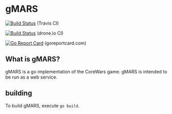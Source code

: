# gMARS
[![Build Status](https://travis-ci.org/randall2602/gmars.svg?branch=master)](https://travis-ci.org/randall2602/gmars) (Travis CI)

[![Build Status](https://drone.io/github.com/randall2602/gmars/status.png)](https://drone.io/github.com/randall2602/gmars/latest) (drone.io CI)

[![Go Report Card](https://goreportcard.com/badge/github.com/randall2602/gmars)](https://goreportcard.com/report/github.com/randall2602/gmars) (goreportcard.com)

## What is gMARS?
gMARS is a go implementation of the CoreWars game. gMARS is intended to be run as a web service.

## building
To build gMARS, execute `go build`.
